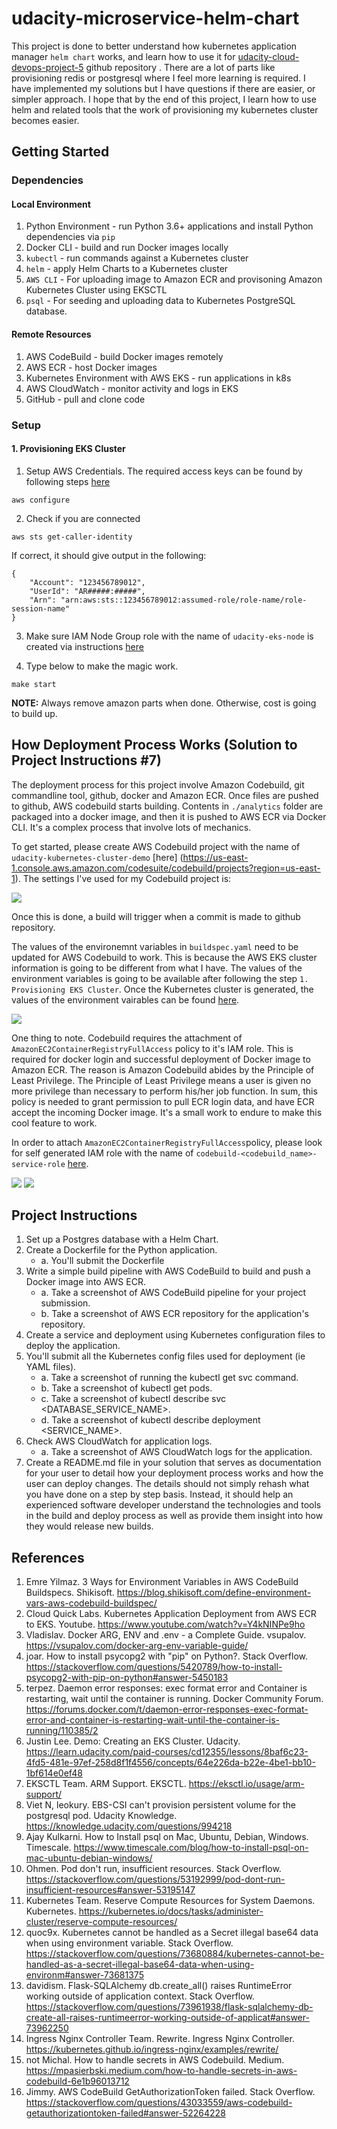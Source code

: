 # udacity-microservice-helm-chart

This project is done to better understand how kubernetes application manager `helm chart` works, and learn how to use it for [udacity-cloud-devops-project-5](https://github.com/hyungmogu/udacity-cloud-devops-project-5) github repository . There are a lot of parts like provisioning redis or postgresql where I feel more learning is required. I have implemented my solutions but I have questions if there are easier, or simpler approach. I hope that by the end of this project, I learn how to use helm and related tools that the work of provisioning my kubernetes cluster becomes easier.

## Getting Started

### Dependencies
#### Local Environment
1. Python Environment - run Python 3.6+ applications and install Python dependencies via `pip`
2. Docker CLI - build and run Docker images locally
3. `kubectl` - run commands against a Kubernetes cluster
4. `helm` - apply Helm Charts to a Kubernetes cluster
5. `AWS CLI` - For uploading image to Amazon ECR and provisoning Amazon Kubernetes Cluster using EKSCTL
6. `psql` - For seeding and uploading data to Kubernetes PostgreSQL database.

#### Remote Resources
1. AWS CodeBuild - build Docker images remotely
2. AWS ECR - host Docker images
3. Kubernetes Environment with AWS EKS - run applications in k8s
4. AWS CloudWatch - monitor activity and logs in EKS
5. GitHub - pull and clone code

### Setup
#### 1. Provisioning EKS Cluster

1. Setup AWS Credentials. The required access keys can be found by following steps [here](https://docs.aws.amazon.com/powershell/latest/userguide/pstools-appendix-sign-up.html)

```
aws configure
```

2. Check if you are connected

```
aws sts get-caller-identity
```

If correct, it should give output in the following:

```
{
    "Account": "123456789012",
    "UserId": "AR#####:#####",
    "Arn": "arn:aws:sts::123456789012:assumed-role/role-name/role-session-name"
}
```

3. Make sure IAM Node Group role with the name of `udacity-eks-node` is created via instructions [here](https://docs.aws.amazon.com/eks/latest/userguide/create-node-role.html#create-worker-node-role)

4. Type below to make the magic work.

```
make start
```

**NOTE:** Always remove amazon parts when done. Otherwise, cost is going to build up.

## How Deployment Process Works (Solution to Project Instructions #7)

The deployment process for this project involve Amazon Codebuild, git commandline tool, github, docker and Amazon ECR. Once files are pushed to github, AWS codebuild starts building. Contents in `./analytics` folder are packaged into a docker image, and then it is pushed to AWS ECR via Docker CLI. It's a complex process that involve lots of mechanics.

To get started, please create AWS Codebuild project with the name of `udacity-kubernetes-cluster-demo` [here] (https://us-east-1.console.aws.amazon.com/codesuite/codebuild/projects?region=us-east-1). The settings I've used for my Codebuild project is:

<img src="https://github.com/hyungmogu/udacity-cloud-devops-project-5/assets/6856382/a5def686-c0de-476d-86a2-cf8d55762afb"/>

Once this is done, a build will trigger when a commit is made to github repository.

The values of the environemnt variables in `buildspec.yaml` need to be updated for AWS Codebuild to work. This is because the AWS EKS cluster information is going to be different from what I have. The values of the environment variables is going to be available after following the step `1. Provisioning EKS Cluster`. Once the Kubernetes cluster is generated, the values of the environment vairables can be found [here](https://us-east-1.console.aws.amazon.com/ecr/repositories?region=us-east-1).

<img src="https://github.com/hyungmogu/udacity-cloud-devops-project-5/assets/6856382/2be076fb-75c4-460b-90ab-c7803428e7c9">

One thing to note. Codebuild requires the attachment of `AmazonEC2ContainerRegistryFullAccess` policy to it's IAM role. This is required for docker login and successful deployment of Docker image to Amazon ECR. The reason is Amazon Codebuild abides by the Principle of Least Privilege. The Principle of Least Privilege means a user is given no more privilege than necessary to perform his/her job function. In sum, this policy is needed to grant permission to pull ECR login data, and have ECR accept the incoming Docker image. It's a small work to endure to make this cool feature to work.

In order to attach `AmazonEC2ContainerRegistryFullAccess`policy, please look for self generated IAM role with the name of `codebuild-<codebuild_name>-service-role` [here](https://us-east-1.console.aws.amazon.com/iamv2/home?region=us-east-1#/roles).

<img src="https://github.com/hyungmogu/udacity-cloud-devops-project-5/assets/6856382/30044ee1-c58d-4224-9364-4040d590c290"/>

<img src="https://github.com/hyungmogu/udacity-cloud-devops-project-5/assets/6856382/6ae7cd17-57a9-404d-a7c0-a1b07dae92d7"/>

## Project Instructions
1. Set up a Postgres database with a Helm Chart.
2. Create a Dockerfile for the Python application.
    - a. You'll submit the Dockerfile
3. Write a simple build pipeline with AWS CodeBuild to build and push a Docker image into AWS ECR.
    - a. Take a screenshot of AWS CodeBuild pipeline for your project submission.
    - b. Take a screenshot of AWS ECR repository for the application's repository.
4. Create a service and deployment using Kubernetes configuration files to deploy the application.
5. You'll submit all the Kubernetes config files used for deployment (ie YAML files).
    - a. Take a screenshot of running the kubectl get svc command.
    - b. Take a screenshot of kubectl get pods.
    - c. Take a screenshot of kubectl describe svc <DATABASE_SERVICE_NAME>.
    - d. Take a screenshot of kubectl describe deployment <SERVICE_NAME>.
6. Check AWS CloudWatch for application logs.
    - a. Take a screenshot of AWS CloudWatch logs for the application.
7. Create a README.md file in your solution that serves as documentation for your user to detail how your deployment process works and how the user can deploy changes. The details should not simply rehash what you have done on a step by step basis. Instead, it should help an experienced software developer understand the technologies and tools in the build and deploy process as well as provide them insight into how they would release new builds.

## References

1. Emre Yilmaz. 3 Ways for Environment Variables in AWS CodeBuild Buildspecs. Shikisoft. https://blog.shikisoft.com/define-environment-vars-aws-codebuild-buildspec/
2. Cloud Quick Labs. Kubernetes Application Deployment from AWS ECR to EKS. Youtube. https://www.youtube.com/watch?v=Y4kNINPe9ho
3. Vladislav. Docker ARG, ENV and .env - a Complete Guide. vsupalov. https://vsupalov.com/docker-arg-env-variable-guide/
4. joar. How to install psycopg2 with "pip" on Python?. Stack Overflow. https://stackoverflow.com/questions/5420789/how-to-install-psycopg2-with-pip-on-python#answer-5450183
5. terpez. Daemon error responses: exec format error and Container is restarting, wait until the container is running. Docker Community Forum. https://forums.docker.com/t/daemon-error-responses-exec-format-error-and-container-is-restarting-wait-until-the-container-is-running/110385/2
6. Justin Lee. Demo: Creating an EKS Cluster. Udacity. https://learn.udacity.com/paid-courses/cd12355/lessons/8baf6c23-4fd5-481e-97ef-258d8f1f4556/concepts/64e226da-b22e-4be1-bb10-1bf614e0ef48
7. EKSCTL Team. ARM Support. EKSCTL. https://eksctl.io/usage/arm-support/
8. Viet N, leokury. EBS-CSI can't provision persistent volume for the postgresql pod. Udacity Knowledge. https://knowledge.udacity.com/questions/994218
9. Ajay Kulkarni. How to Install psql on Mac, Ubuntu, Debian, Windows. Timescale. https://www.timescale.com/blog/how-to-install-psql-on-mac-ubuntu-debian-windows/
10. Ohmen. Pod don't run, insufficient resources. Stack Overflow. https://stackoverflow.com/questions/53192999/pod-dont-run-insufficient-resources#answer-53195147
11. Kubernetes Team. Reserve Compute Resources for System Daemons. Kubernetes. https://kubernetes.io/docs/tasks/administer-cluster/reserve-compute-resources/
12. quoc9x. Kubernetes cannot be handled as a Secret illegal base64 data when using environment variable. Stack Overflow. https://stackoverflow.com/questions/73680884/kubernetes-cannot-be-handled-as-a-secret-illegal-base64-data-when-using-environm#answer-73681375
13. davidism. Flask-SQLAlchemy db.create_all() raises RuntimeError working outside of application context. Stack Overflow. https://stackoverflow.com/questions/73961938/flask-sqlalchemy-db-create-all-raises-runtimeerror-working-outside-of-applicat#answer-73962250
14. Ingress Nginx Controller Team. Rewrite. Ingress Nginx Controller. https://kubernetes.github.io/ingress-nginx/examples/rewrite/
15. not Michal. How to handle secrets in AWS Codebuild. Medium. https://mpasierbski.medium.com/how-to-handle-secrets-in-aws-codebuild-6e1b96013712
16. Jimmy. AWS CodeBuild GetAuthorizationToken failed. Stack Overflow. https://stackoverflow.com/questions/43033559/aws-codebuild-getauthorizationtoken-failed#answer-52264228